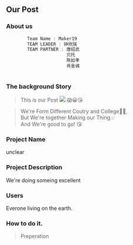 ## Our Post 
### About us
```js 
        Team Name : Maker19 
        TEAM LEADER : 钟欣瑞
        TEAM PARTNER : 唐绍武
                       贝托
                       陈如孝
                       肖金诚
                       
```


### The background Story 
>This is our Post
![](http://a2.qpic.cn/psb?/V13beCG51KYd1k/t9zgvEwbHiGmoz.O9ibYSvf7YjmsstVfGZSykuQjQTU!/b/dMUAAAAAAAAA&ek=1&kp=1&pt=0&bo=HAtABsAP3AgRGWQ!&tl=3&vuin=2536914044&tm=1563591600&sce=60-2-2&rf=viewer_4)
>😱😀😘 
     
>We're Form Different Coutry and College🚩🏁,      
  But We're together Making our Thing.💡    
  And We're good to go! 😘

### Project Name
unclear

### Project Description
We're doing someing excellent

### Users
Everone living on the earth.

### How to do it.
> Preperation           




        
